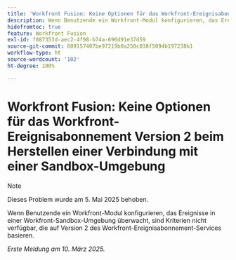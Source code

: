 ```yaml
---
title: 'Workfront Fusion: Keine Optionen für das Workfront-Ereignisabonnement Version 2 beim Herstellen einer Verbindung mit einer Sandbox-Umgebung'
description: Wenn Benutzende ein Workfront-Modul konfigurieren, das Ereignisse in einer Workfront-Sandbox-Umgebung überwacht, sind Kriterien nicht verfügbar, die auf Version 2 des Workfront-Ereignisabonnement-Services basieren.
hidefromtoc: true
feature: Workfront Fusion
exl-id: f087353d-aec2-4f98-b74a-696d91e37d59
source-git-commit: 889157407be97219b0a258c038f5094b197238b1
workflow-type: ht
source-wordcount: '102'
ht-degree: 100%

---
```


# Workfront Fusion: Keine Optionen für das Workfront-Ereignisabonnement Version 2 beim Herstellen einer Verbindung mit einer Sandbox-Umgebung

>[!NOTE]
>
>Dieses Problem wurde am 5. Mai 2025 behoben.

Wenn Benutzende ein Workfront-Modul konfigurieren, das Ereignisse in einer Workfront-Sandbox-Umgebung überwacht, sind Kriterien nicht verfügbar, die auf Version 2 des Workfront-Ereignisabonnement-Services basieren.

_Erste Meldung am 10. März 2025._
